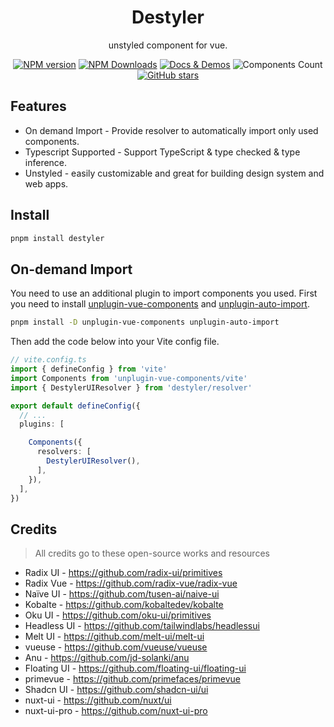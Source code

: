 <h1 align=center>Destyler</h1>

<p align=center>unstyled component for vue.</p>

<p align="center">
<a href="https://www.npmjs.com/package/destyler" target="__blank"><img src="https://img.shields.io/npm/v/destyler?color=a1b858&label=" alt="NPM version"></a>
<a href="https://www.npmjs.com/package/destyler" target="__blank"><img alt="NPM Downloads" src="https://img.shields.io/npm/dm/destyler?color=50a36f&label="></a>
<a href="https://destyler-dev.vercel.app/" target="__blank"><img src="https://img.shields.io/static/v1?label=&message=docs%20%26%20demos&color=1e8a7a" alt="Docs & Demos"></a>
<img src="https://img.shields.io/static/v1?label=&message=30%20components&color=13708a" alt="Components Count">
<br>
<a href="https://github.com/destyler/destyler" target="__blank"><img alt="GitHub stars" src="https://img.shields.io/github/stars/destyler/destyler?style=social"></a>
</p>

## Features

- On demand Import - Provide resolver to automatically import only used components.
- Typescript Supported - Support TypeScript & type checked & type inference.
- Unstyled - easily customizable and great for building design system and web apps.

## Install

```bash
pnpm install destyler
```

## On-demand Import

You need to use an additional plugin to import components you used. First you need to install [unplugin-vue-components](https://github.com/unplugin/unplugin-vue-components) and [unplugin-auto-import](https://github.com/unplugin/unplugin-auto-import).

```bash
pnpm install -D unplugin-vue-components unplugin-auto-import
```

Then add the code below into your Vite config file.

```ts
// vite.config.ts
import { defineConfig } from 'vite'
import Components from 'unplugin-vue-components/vite'
import { DestylerUIResolver } from 'destyler/resolver'

export default defineConfig({
  // ...
  plugins: [

    Components({
      resolvers: [
        DestylerUIResolver(),
      ],
    }),
  ],
})
```

## Credits

> All credits go to these open-source works and resources

- Radix UI - https://github.com/radix-ui/primitives
- Radix Vue - https://github.com/radix-vue/radix-vue
- Naïve UI - https://github.com/tusen-ai/naive-ui
- Kobalte - https://github.com/kobaltedev/kobalte
- Oku UI - https://github.com/oku-ui/primitives
- Headless UI - https://github.com/tailwindlabs/headlessui
- Melt UI - https://github.com/melt-ui/melt-ui
- vueuse - https://github.com/vueuse/vueuse
- Anu - https://github.com/jd-solanki/anu
- Floating UI - https://github.com/floating-ui/floating-ui
- primevue - https://github.com/primefaces/primevue
- Shadcn UI - https://github.com/shadcn-ui/ui
- nuxt-ui - https://github.com/nuxt/ui
- nuxt-ui-pro - https://github.com/nuxt-ui-pro
